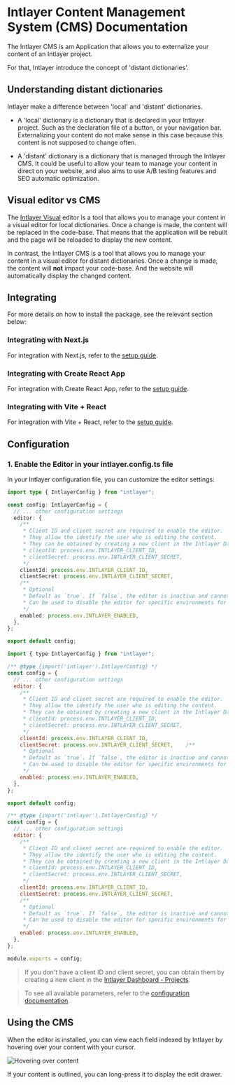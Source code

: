 # Intlayer Content Management System (CMS) Documentation

The Intlayer CMS is am Application that allows you to externalize your content of an Intlayer project.

For that, Intlayer introduce the concept of 'distant dictionaries'.

## Understanding distant dictionaries

Intlayer make a difference between 'local' and 'distant' dictionaries.

- A 'local' dictionary is a dictionary that is declared in your Intlayer project. Such as the declaration file of a button, or your navigation bar. Externalizing your content do not make sense in this case because this content is not supposed to change often.

- A 'distant' dictionary is a dictionary that is managed through the Intlayer CMS. It could be useful to allow your team to manage your content in direct on your website, and also aims to use A/B testing features and SEO automatic optimization.

## Visual editor vs CMS

The [Intlayer Visual](https://github.com/aymericzip/intlayer/blob/main/docs/en/intlayer_visual_editor.md) editor is a tool that allows you to manage your content in a visual editor for local dictionaries. Once a change is made, the content will be replaced in the code-base. That means that the application will be rebuilt and the page will be reloaded to display the new content.

In contrast, the Intlayer CMS is a tool that allows you to manage your content in a visual editor for distant dictionaries. Once a change is made, the content will **not** impact your code-base. And the website will automatically display the changed content.

## Integrating

For more details on how to install the package, see the relevant section below:

### Integrating with Next.js

For integration with Next.js, refer to the [setup guide](https://github.com/aymericzip/intlayer/blob/main/docs/en/intlayer_with_nextjs_15.md).

### Integrating with Create React App

For integration with Create React App, refer to the [setup guide](https://github.com/aymericzip/intlayer/blob/main/docs/en/intlayer_with_create_react_app.md).

### Integrating with Vite + React

For integration with Vite + React, refer to the [setup guide](https://github.com/aymericzip/intlayer/blob/main/docs/en/intlayer_with_vite+react.md).

## Configuration

### 1. Enable the Editor in your intlayer.config.ts file

In your Intlayer configuration file, you can customize the editor settings:

```typescript fileName="intlayer.config.ts" codeFormat="typescript"
import type { IntlayerConfig } from "intlayer";

const config: IntlayerConfig = {
  // ... other configuration settings
  editor: {
    /**
     * Client ID and client secret are required to enable the editor.
     * They allow the identify the user who is editing the content.
     * They can be obtained by creating a new client in the Intlayer Dashboard - Projects (https://intlayer.org/dashboard/projects).
     * clientId: process.env.INTLAYER_CLIENT_ID,
     * clientSecret: process.env.INTLAYER_CLIENT_SECRET,
     */
    clientId: process.env.INTLAYER_CLIENT_ID,
    clientSecret: process.env.INTLAYER_CLIENT_SECRET,
    /**
     * Optional
     * Default as `true`. If `false`, the editor is inactive and cannot be accessed.
     * Can be used to disable the editor for specific environments for security reason, such as production.
     */
    enabled: process.env.INTLAYER_ENABLED,
  },
};

export default config;
```

```javascript fileName="intlayer.config.mjs" codeFormat="esm"
import { type IntlayerConfig } from "intlayer";

/** @type {import('intlayer').IntlayerConfig} */
const config = {
  // ... other configuration settings
  editor: {
    /**
     * Client ID and client secret are required to enable the editor.
     * They allow the identify the user who is editing the content.
     * They can be obtained by creating a new client in the Intlayer Dashboard - Projects (https://intlayer.org/dashboard/projects).
     * clientId: process.env.INTLAYER_CLIENT_ID,
     * clientSecret: process.env.INTLAYER_CLIENT_SECRET,
     */
    clientId: process.env.INTLAYER_CLIENT_ID,
    clientSecret: process.env.INTLAYER_CLIENT_SECRET,    /**
     * Optional
     * Default as `true`. If `false`, the editor is inactive and cannot be accessed.
     * Can be used to disable the editor for specific environments for security reason, such as production.
     */
    enabled: process.env.INTLAYER_ENABLED,
  },
};

export default config;
```

```javascript fileName="intlayer.config.cjs" codeFormat="commonjs"
/** @type {import('intlayer').IntlayerConfig} */
const config = {
  // ... other configuration settings
  editor: {
    /**
     * Client ID and client secret are required to enable the editor.
     * They allow the identify the user who is editing the content.
     * They can be obtained by creating a new client in the Intlayer Dashboard - Projects (https://intlayer.org/dashboard/projects).
     * clientId: process.env.INTLAYER_CLIENT_ID,
     * clientSecret: process.env.INTLAYER_CLIENT_SECRET,
     */
    clientId: process.env.INTLAYER_CLIENT_ID,
    clientSecret: process.env.INTLAYER_CLIENT_SECRET,
    /**
     * Optional
     * Default as `true`. If `false`, the editor is inactive and cannot be accessed.
     * Can be used to disable the editor for specific environments for security reason, such as production.
     */
    enabled: process.env.INTLAYER_ENABLED,
  },
};

module.exports = config;
```

> If you don't have a client ID and client secret, you can obtain them by creating a new client in the [Intlayer Dashboard - Projects](https://intlayer.org/dashboard/projects).

> To see all available parameters, refer to the [configuration documentation](https://github.com/aymericzip/intlayer/blob/main/docs/en/configuration.md).

## Using the CMS

When the editor is installed, you can view each field indexed by Intlayer by hovering over your content with your cursor.

![Hovering over content](https://github.com/aymericzip/intlayer/blob/main/docs/assets/intlayer_editor_hover_content.png)

If your content is outlined, you can long-press it to display the edit drawer.
